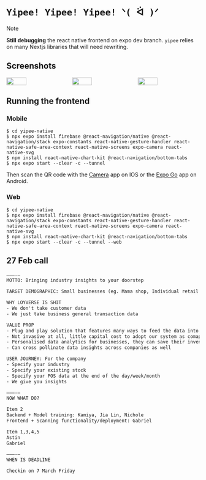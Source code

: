 # `Yipee! Yipee! Yipee! ᐠ( ᐛ )ᐟ`

> [!NOTE]
> **Still debugging** the react native frontend on expo dev branch.
> `yipee` relies on many Nextjs libraries that will need rewriting.

## Screenshots

<div style="display: flex; justify-content: space-between;">
  <img src="./1.png" width="32%">
  <img src="./2.png" width="32%">
  <img src="./3.png" width="32%">
</div>

## Running the frontend

### Mobile

```console
$ cd yipee-native
$ npx expo install firebase @react-navigation/native @react-navigation/stack expo-constants react-native-gesture-handler react-native-safe-area-context react-native-screens expo-camera react-native-svg
$ npm install react-native-chart-kit @react-navigation/bottom-tabs
$ npx expo start --clear -c --tunnel
```

Then scan the QR code with the [Camera](https://docs.expo.dev/versions/latest/sdk/camera/) app on IOS or the [Expo Go](https://play.google.com/store/apps/details?id=host.exp.exponent&hl=en_SG) app on Android.

### Web

```console
$ cd yipee-native
$ npx expo install firebase @react-navigation/native @react-navigation/stack expo-constants react-native-gesture-handler react-native-safe-area-context react-native-screens expo-camera react-native-svg
$ npm install react-native-chart-kit @react-navigation/bottom-tabs
$ npx expo start --clear -c --tunnel --web
```

## 27 Feb call

```txt
———-—
MOTTO: Bringing industry insights to your doorstep

TARGET DEMOGRAPHIC: Small businesses (eg. Mama shop, Individual retail shops, F&B)

WHY LOYVERSE IS SHIT
- We don't take customer data
- We just take business general transaction data 

VALUE PROP
- Plug and play solution that features many ways to feed the data into our system
- Not invasive at all, little capital cost to adopt our system as comapred to existing competitors in the market
- Personalised data analytics for businesses, they can save their inventory the first time and then hook everything like recording transactions to a single webapp, then prompt them when there's a lack of resources, analytics system should backend also consider factors like weather, season, locality, producer availability, social media
- Can cross pollinate data insights across companies as well

USER JOURNEY: For the company
- Specify your industry
- Specify your existing stock
- Specify your POS data at the end of the day/week/month
- We give you insights

———-—
NOW WHAT DO?

Item 2
Backend + Model training: Kamiya, Jia Lin, Nichole
Frontend + Scanning functionality/deployment: Gabriel

Item 1,3,4,5
Astin
Gabriel

———-—
WHEN IS DEADLINE 

Checkin on 7 March Friday 
```